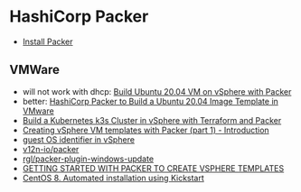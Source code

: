 # HashiCorp Packer

- [Install Packer](https://learn.hashicorp.com/tutorials/packer/get-started-install-cli)

## VMWare

- will not work with dhcp: [Build Ubuntu 20.04 VM on vSphere with Packer](https://virtjo.com/2020/build-ubuntu-vm-with-packer-on-vsphere/)
- better: [HashiCorp Packer to Build a Ubuntu 20.04 Image Template in VMware](https://tekanaid.com/posts/hashicorp-packer-build-ubuntu20-04-vmware)
- [Build a Kubernetes k3s Cluster in vSphere with Terraform and Packer](https://tekanaid.com/posts/build-a-kubernetes-k3s-cluster-in-vsphere-with-terraform-and-packer)
- [Creating vSphere VM templates with Packer (part 1) - Introduction](https://blog.v12n.io/creating-vsphere-vm-templates-with-packer-part-1/)
- [guest OS identifier in vSphere](https://vdc-download.vmware.com/vmwb-repository/dcr-public/da47f910-60ac-438b-8b9b-6122f4d14524/16b7274a-bf8b-4b4c-a05e-746f2aa93c8c/doc/vim.vm.GuestOsDescriptor.GuestOsIdentifier.html)
- [v12n-io/packer](https://github.com/v12n-io/packer)
- [rgl/packer-plugin-windows-update](https://github.com/rgl/packer-plugin-windows-update/releases)
- [GETTING STARTED WITH PACKER TO CREATE VSPHERE TEMPLATES](https://stephanmctighe.com/2021/06/15/getting-started-with-packer-to-create-vsphere-templates-part-1/)
- [CentOS 8. Automated installation using Kickstart](https://gainanov.pro/eng-blog/linux/centos-installation-with-kickstart/)